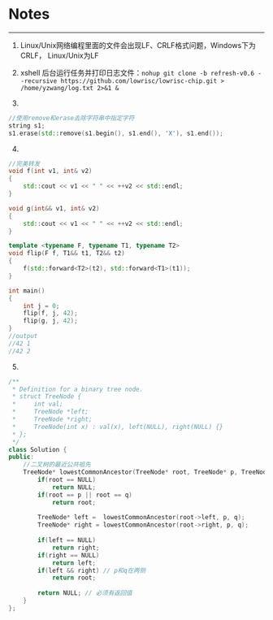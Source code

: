 # Notes
-----------------------------------------

1. Linux/Unix网络编程里面的文件会出现LF、CRLF格式问题，Windows下为CRLF， Linux/Unix为LF

2. xshell 后台运行任务并打印日志文件：```nohup git clone -b refresh-v0.6 --recursive https://github.com/lowrisc/lowrisc-chip.git > /home/yzwang/log.txt 2>&1 &```

3. 
````C++
//使用remove和erase去除字符串中指定字符
string s1;
s1.erase(std::remove(s1.begin(), s1.end(), 'X'), s1.end());
````

4. 
````C++
//完美转发
void f(int v1, int& v2)
{
	std::cout << v1 << " " << ++v2 << std::endl;
}

void g(int&& v1, int& v2)
{
	std::cout << v1 << " " << ++v2 << std::endl;
}

template <typename F, typename T1, typename T2>
void flip(F f, T1&& t1, T2&& t2)
{
	f(std::forward<T2>(t2), std::forward<T1>(t1));
}

int main()
{
	int j = 0;
	flip(f, j, 42);
	flip(g, j, 42);
}
//output
//42 1
//42 2
````
5. 
````C++
/**
 * Definition for a binary tree node.
 * struct TreeNode {
 *     int val;
 *     TreeNode *left;
 *     TreeNode *right;
 *     TreeNode(int x) : val(x), left(NULL), right(NULL) {}
 * };
 */
class Solution {
public:
	//二叉树的最近公共祖先
    TreeNode* lowestCommonAncestor(TreeNode* root, TreeNode* p, TreeNode* q) {
        if(root == NULL)
            return NULL;
        if(root == p || root == q) 
            return root;
            
        TreeNode* left =  lowestCommonAncestor(root->left, p, q);
        TreeNode* right = lowestCommonAncestor(root->right, p, q);
       
        if(left == NULL)
            return right;
        if(right == NULL)
            return left;      
        if(left && right) // p和q在两侧
            return root;
        
        return NULL; // 必须有返回值
    }
};
````
